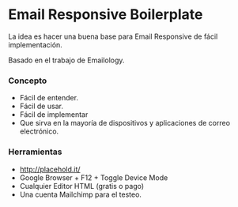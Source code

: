 # Email Responsive Boilerplate
La idea es hacer una buena base para Email Responsive de fácil implementación.

Basado en el trabajo de Emailology. 

### Concepto
- Fácil de entender.
- Fácil de usar.
- Fácil de implementar
- Que sirva en la mayoría de dispositivos y aplicaciones de correo electrónico. 
 
### Herramientas
- http://placehold.it/
- Google Browser + F12 + Toggle Device Mode
- Cualquier Editor HTML (gratis o pago)
- Una cuenta Mailchimp para el testeo. 
